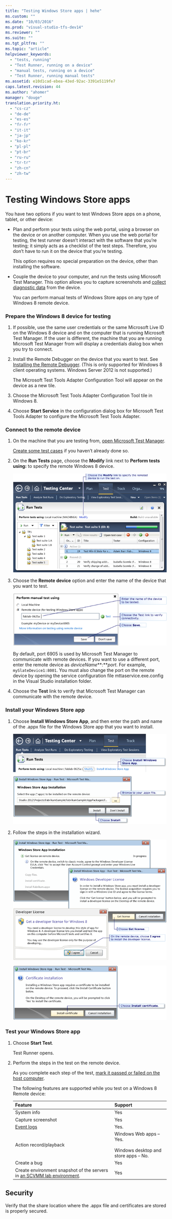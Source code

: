 ```yaml
---
title: "Testing Windows Store apps | hehe"
ms.custom: ""
ms.date: "10/03/2016"
ms.prod: "visual-studio-tfs-dev14"
ms.reviewer: ""
ms.suite: ""
ms.tgt_pltfrm: ""
ms.topic: "article"
helpviewer_keywords: 
  - "tests, running"
  - "Test Runner, running on a device"
  - "manual tests, running on a device"
  - "Test Runner, running manual tests"
ms.assetid: e10d1cad-ebea-43ed-92ac-3391e5119fe7
caps.latest.revision: 44
ms.author: "ahomer"
manager: "douge"
translation.priority.ht: 
  - "cs-cz"
  - "de-de"
  - "es-es"
  - "fr-fr"
  - "it-it"
  - "ja-jp"
  - "ko-kr"
  - "pl-pl"
  - "pt-br"
  - "ru-ru"
  - "tr-tr"
  - "zh-cn"
  - "zh-tw"
---
```

# Testing Windows Store apps
You have two options if you want to test Windows Store apps on a phone, tablet, or other device:  
  
-   Plan and perform your tests using the web portal, using a browser on the device or on another computer. When you use the web portal for testing, the test runner doesn’t interact with the software that you’re testing; it simply acts as a checklist of the test steps. Therefore, you don’t have to run it on the device that you’re testing.  
  
     This option requires no special preparation on the device, other than installing the software.  
  
-   Couple the device to your computer, and run the tests using Microsoft Test Manager. This option allows you to capture screenshots and [collect diagnostic data](../test/collect-more-diagnostic-data-in-manual-tests.md) from the device.  
  
     You can perform manual tests of Windows Store apps on any type of Windows 8 remote device.  
  
### Prepare the Windows 8 device for testing  
  
1.  If possible, use the same user credentials or the same Microsoft Live ID on the Windows 8 device and on the computer that is running Microsoft Test Manager. If the user is different, the machine that you are running Microsoft Test Manager from will display a credentials dialog box when you try to connect.  
  
2.  Install the Remote Debugger on the device that you want to test. See [Installing the Remote Debugger](../debugger/run-windows-store-apps-on-a-remote-machine.md#BKMK_Installing_the_Remote_Tools). (This is only supported for Windows 8 client operating systems. Windows Server 2012 is not supported.)  
  
     The Microsoft Test Tools Adapter Configuration Tool will appear on the device as a new tile.  
  
3.  Choose the Microsoft Test Tools Adapter Configuration Tool tile in Windows 8.  
  
4.  Choose **Start Service** in the configuration dialog box for Microsoft Test Tools Adapter to configure the Microsoft Test Tools Adapter.  
  
### Connect to the remote device  
  
1.  On the machine that you are testing from, [open Microsoft Test Manager](../test/connect-microsoft-test-manager-to-your-team-project-and-test-plan.md).  
  
     [Create some test cases](../test/plan-manual-tests-with-microsoft-test-manager.md) if you haven’t already done so.  
  
2.  On the **Run Tests** page, choose the **Modify** link next to **Perform tests using:** to specify the remote Windows 8 device.  
  
     ![Select where to run your manual test](../test/media/mtr_win8_whererun.png "MTR_Win8_WhereRun")  
  
3.  Choose the **Remote device** option and enter the name of the device that you want to test.  
  
     ![Select where to run test](../test/media/mtr_win8_whererun2.png "MTR_Win8_WhereRun2")  
  
     By default, port 6905 is used by Microsoft Test Manager to communicate with remote devices. If you want to use a different port, enter the remote device as *deviceName***:***port*. For example, `mySlateDevice1:8001`.  You must also change the port on the remote device by opening the service configuration file mttaservice.exe.config in the Visual Studio installation folder.  
  
4.  Choose the **Test** link to verify that Microsoft Test Manager can communicate with the remote device.  
  
### Install your Windows Store app  
  
1.  Choose **Install Windows Store App**, and then enter the path and name of the .appx file for the Windows Store app that you want to install.  
  
     ![Install Windows Store app from MTM](../test/media/mtr_win8_installwindowsstyleapp.png "MTR_Win8_InstallwindowsStyleApp")  
  
2.  Follow the steps in the installation wizard.  
  
     ![Tailored Application Installation Steps](../test/media/mtr_win8_tailoredappinstallstepsdialog.png "MTR_Win8_TailoredAppInstallStepsDialog")  
  
     ![Test certificate dialog](../test/media/mtr_win8_testcertdialog.png "MTR_Win8_TestCertDialog")  
  
### Test your Windows Store app  
  
1.  Choose **Start Test**.  
  
     Test Runner opens.  
  
2.  Perform the steps in the test on the remote device.  
  
     As you complete each step of the test, [mark it passed or failed on the host computer](../test/run-manual-tests-with-microsoft-test-manager.md).  
  
     The following features are supported while you test on a Windows 8 Remote device:  
  
    |Feature|Support|  
    |-------------|-------------|  
    |System info|Yes|  
    |Capture screenshot|Yes|  
    |[Event logs](../test/collect-more-diagnostic-data-in-manual-tests.md)|Yes.|  
    |Action record/playback|Windows Web apps – Yes.<br /><br /> Windows desktop and store apps – No.|  
    |Create a bug|Yes|  
    |Create environment snapshot of the servers in [an SCVMM lab environment](../test/scvmm--virtual--environments.md).|Yes|  
  
## Security  
 Verify that the share location where the .appx file and certificates are stored is properly secured.